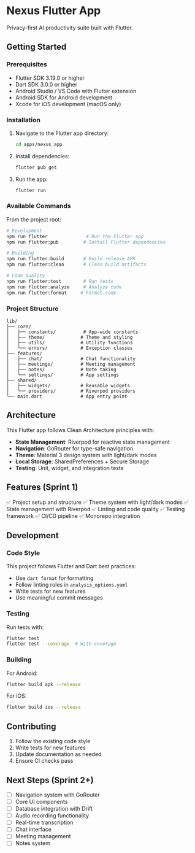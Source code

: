 # Nexus Flutter App

Privacy-first AI productivity suite built with Flutter.

## Getting Started

### Prerequisites

- Flutter SDK 3.19.0 or higher
- Dart SDK 3.0.0 or higher
- Android Studio / VS Code with Flutter extension
- Android SDK for Android development
- Xcode for iOS development (macOS only)

### Installation

1. Navigate to the Flutter app directory:
   ```bash
   cd apps/nexus_app
   ```

2. Install dependencies:
   ```bash
   flutter pub get
   ```

3. Run the app:
   ```bash
   flutter run
   ```

### Available Commands

From the project root:

```bash
# Development
npm run flutter              # Run the Flutter app
npm run flutter:pub         # Install Flutter dependencies

# Building
npm run flutter:build       # Build release APK
npm run flutter:clean       # Clean build artifacts

# Code Quality
npm run flutter:test        # Run tests
npm run flutter:analyze     # Analyze code
npm run flutter:format     # Format code
```

### Project Structure

```
lib/
├── core/
│   ├── constants/          # App-wide constants
│   ├── theme/             # Theme and styling
│   ├── utils/             # Utility functions
│   └── errors/            # Exception classes
├── features/
│   ├── chat/              # Chat functionality
│   ├── meetings/          # Meeting management
│   ├── notes/             # Note taking
│   └── settings/          # App settings
├── shared/
│   ├── widgets/           # Reusable widgets
│   └── providers/         # Riverpod providers
└── main.dart              # App entry point
```

## Architecture

This Flutter app follows Clean Architecture principles with:

- **State Management**: Riverpod for reactive state management
- **Navigation**: GoRouter for type-safe navigation
- **Theme**: Material 3 design system with light/dark modes
- **Local Storage**: SharedPreferences + Secure Storage
- **Testing**: Unit, widget, and integration tests

## Features (Sprint 1)

✅ Project setup and structure
✅ Theme system with light/dark modes
✅ State management with Riverpod
✅ Linting and code quality
✅ Testing framework
✅ CI/CD pipeline
✅ Monorepo integration

## Development

### Code Style

This project follows Flutter and Dart best practices:
- Use `dart format` for formatting
- Follow linting rules in `analysis_options.yaml`
- Write tests for new features
- Use meaningful commit messages

### Testing

Run tests with:
```bash
flutter test
flutter test --coverage  # With coverage
```

### Building

For Android:
```bash
flutter build apk --release
```

For iOS:
```bash
flutter build ios --release
```

## Contributing

1. Follow the existing code style
2. Write tests for new features
3. Update documentation as needed
4. Ensure CI checks pass

## Next Steps (Sprint 2+)

- [ ] Navigation system with GoRouter
- [ ] Core UI components
- [ ] Database integration with Drift
- [ ] Audio recording functionality
- [ ] Real-time transcription
- [ ] Chat interface
- [ ] Meeting management
- [ ] Notes system